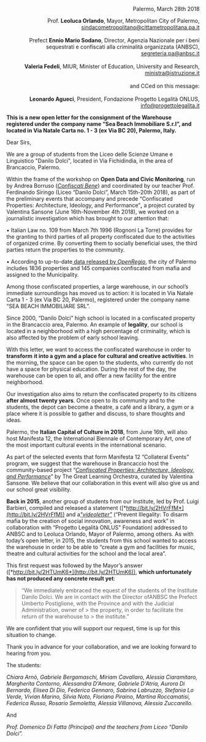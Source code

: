 <div align="right">

Palermo, March 28th 2018

Prof. **Leoluca Orlando**, Mayor, Metropolitan City of Palermo,<br>[sindacometropolitano@cittametropolitana.pa.it](mailto:sindacometropolitano@cittametropolitana.pa.it)
<br><br>
Prefect **Ennio Mario Sodano**, Director, Agenzia Nazionale per i beni sequestrati e confiscati alla criminalità organizzata (ANBSC),<br>[segreteria.pa@anbsc.it](mailto:segreteria.pa@anbsc.it)
<br><br>
**Valeria Fedeli**, MIUR, Minister of Education, University and Research,<br>[ministra@istruzione.it](mailto:ministra@istruzione.it)
<br><br>
and CCed on this message:
<br><br>
**Leonardo Agueci**, President, Fondazione Progetto Legalità ONLUS,<br>[info@progettolegalita.it](mailto:info@progettolegalita.it)
</div>

**This is a new open letter for the consignment of the Warehouse registered under the company name “Sea Beach Immobiliare S.r.l”, and located in Via Natale Carta no. 1 - 3 (ex Via BC 20), Palermo, Italy.**

Dear Sirs,

We are a group of students from the Liceo delle Scienze Umane e
Linguistico "Danilo Dolci", located in Via Fichidindia, in the area of
Brancaccio, Palermo.

Within the frame of the workshop on **Open Data and Civic Monitoring**,
run by Andrea Borruso ([*Confiscati
Bene*](http://www.confiscatibene.it/it)) and coordinated by our teacher
Prof. Ferdinando Siringo (Liceo “Danilo Dolci”, March 15th-20th 2018),
as part of the preliminary events that accompany and precede
“Confiscated Properties: Architecture, Ideology, and Performance”**,** a
project curated by Valentina Sansone (June 16th-November 4th 2018), we
worked on a journalistic investigation which has brought to our
attention that:

 • Italian Law no. 109 from March 7th 1996 (Rognoni La Torre) provides
 for the granting to third parties of all property confiscated due to
 the activities of organized crime. By converting them to socially
 beneficial uses, the third parties return the properties to the
 community.

 • According to up-to-date[ data released by
 ](https://openregio.it/)[*OpenRegio*](https://openregio.it/), the city
 of Palermo includes 1836 properties and 145 companies confiscated from
 mafia and assigned to the Municipality.

Among those confiscated properties, a large warehouse, in our school’s
immediate surroundings has moved us to action: it is located in Via
Natale Carta 1 - 3 (ex Via BC 20, Palermo), registered under the company
name “SEA BEACH IMMOBILIARE SRL”.

Since 2000, “Danilo Dolci” high school is located in a confiscated
property in the Brancaccio area, Palermo. An example of **legality**,
our school is located in a neighborhood with a high percentage of
criminality, which is also affected by the problem of early school
leaving.

With this letter, we want to access the confiscated warehouse in order
to **transform** **it into a gym and a place for cultural and creative
activities**. In the morning, the space can be open to the students, who
currently do not have a space for physical education. During the rest of
the day, the warehouse can be open to all, and offer a new facility for
the entire neighborhood.

Our investigation also aims to return the confiscated property to its
citizens **after almost twenty years**. Once open to its community and
to the students, the depot can become a theatre, a café and a library, a
gym or a place where it is possible to gather and discuss, to share
thoughts and ideas.

Palermo, the **Italian Capital of Culture in 2018**, from June 16th,
will also host Manifesta 12, the International Biennale of Contemporary
Art, one of the most important cultural events in the international
scenario.

As part of the selected events that form Manifesta 12 “Collateral
Events” program, we suggest that the warehouse in Brancaccio host the
community-based project “[*Confiscated Properties: Architecture,
Ideology, and
Performance*](http://m12.manifesta.org/gli-eventi-collaterali-di-manifesta-12/?lang=it)”
by The Great Learning Orchestra, curated by Valentina Sansone. We
believe that our collaboration in this event will also give us and our
school great visibility.

**Back in 2015**, another group of students from our Institute, led by
Prof. Luigi Barbieri, compiled and released a statement
([*http://bit.ly/2HVrFfM*](http://bit.ly/2HVrFfM)) and
a[*"videoletter"*](https://www.youtube.com/watch?v=1mf1N_0YvbM&feature=youtu.be)
(“Prevent Illegality: To disarm mafia by the creation of social
innovation, awareness and work” in collaboration with “Progetto Legalità
ONLUS" Foundation) addressed to ANBSC and to Leoluca Orlando, Mayor of
Palermo, among others. As with today’s open letter, in 2015, the
students from this school wanted to access the warehouse in order to be
able to “create a gym and facilities for music, theatre and cultural
activities for the school and the local area”.

This first request was followed by the Mayor’s answer
([*http://bit.ly/2HTUmK6*](http://bit.ly/2HTUmK6)), **which
unfortunately has not produced any concrete result yet**: 

> “We immediately embraced the 
> equest of the students of the Institute Danilo Dolci. We are in
> contact with the Director ofANBSC the Prefect Umberto Postiglione,
> with the Province and with the Judicial Administration, owner of > the
> property, in order to facilitate the return of the warehouse to > the
> institute.”

We are confident that you will support our request, time is up for this
situation to change.

Thank you in advance for your collaboration, and we are looking forward
to hearing from you.

The students:

*Chiara Arnò, Gabriele Bergamaschi, Miriam Cavallaro, Alessia
Ciaramitaro, Margherita Contorno, Alessandra D'Amore, Gabriele D'Atria,
Aurora Di Bernardo, Elisea Di Dio, Federica Gennaro, Sabrina Labruzzo,
Stefania Lo Verde, Vivian Marino, Silvia Noto, Floriana Piraino, Martina
Roccamatisi, Federica Russo, Rosario Semoletta, Alessia Villanova,
Alessia Zuccarello.*

And

*Prof. Domenico Di Fatta (Principal) and the teachers from Liceo “Danilo
Dolci”.*
